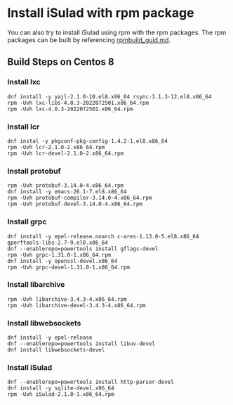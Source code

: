 # Install iSulad with rpm package
You can also try to install iSulad using rpm with the rpm packages. The rpm packages can be built by referencing [rpmbuild_guid.md](https://gitee.com/openeuler/iSulad/blob/master/docs/rpmbuild_guide.md).

## Build Steps on Centos 8

### Install lxc
```shell
dnf install -y yajl-2.1.0-10.el8.x86_64 rsync-3.1.3-12.el8.x86_64
rpm -Uvh lxc-libs-4.0.3-2022072501.x86_64.rpm
rpm -Uvh lxc-4.0.3-2022072501.x86_64.rpm
```

### Install lcr
```shell
dnf instal -y pkgconf-pkg-config-1.4.2-1.el8.x86_64
rpm -Uvh lcr-2.1.0-2.x86_64.rpm
rpm -Uvh lcr-devel-2.1.0-2.x86_64.rpm
```

### Install protobuf
```shell
rpm -Uvh protobuf-3.14.0-4.x86_64.rpm
dnf install -y emacs-26.1-7.el8.x86_64
rpm -Uvh protobuf-compiler-3.14.0-4.x86_64.rpm
rpm -Uvh protobuf-devel-3.14.0-4.x86_64.rpm
```

### Install grpc
```shell
dnf install -y epel-release.noarch c-ares-1.13.0-5.el8.x86_64 gperftools-libs-2.7-9.el8.x86_64
dnf --enablerepo=powertools install gflags-devel
rpm -Uvh grpc-1.31.0-1.x86_64.rpm
dnf install -y openssl-devel.x86_64
rpm -Uvh grpc-devel-1.31.0-1.x86_64.rpm
```

### Install libarchive
```shell
rpm -Uvh libarchive-3.4.3-4.x86_64.rpm
rpm -Uvh libarchive-devel-3.4.3-4.x86_64.rpm
```

### Install libwebsockets
```shell
dnf install -y epel-release
dnf --enablerepo=powertools install libuv-devel
dnf install libwebsockets-devel
```

### Install iSulad
```shell
dnf --enablerepo=powertools install http-parser-devel
dnf install -y sqlite-devel.x86_64
rpm -Uvh iSulad-2.1.0-1.x86_64.rpm
```